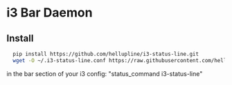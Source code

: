 i3 Bar Daemon
=============


Install
-------
```bash
  pip install https://github.com/hellupline/i3-status-line.git
  wget -O ~/.i3-status-line.conf https://raw.githubusercontent.com/hellupline/i3-status-line/master/example/example1.config
```

in the bar section of your i3 config:
  "status_command i3-status-line"

